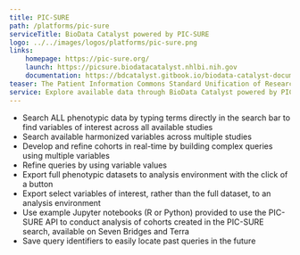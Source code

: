 ```yaml
---
title: PIC-SURE
path: /platforms/pic-sure
serviceTitle: BioData Catalyst powered by PIC-SURE
logo: ../../images/logos/platforms/pic-sure.png
links: 
    homepage: https://pic-sure.org/
    launch: https://picsure.biodatacatalyst.nhlbi.nih.gov
    documentation: https://bdcatalyst.gitbook.io/biodata-catalyst-documentation/explore_data/pic-sure-for-biodata-catalyst-user-guide
teaser: The Patient Information Commons Standard Unification of Research Elements (PIC-SURE) user interface gives  investigators the ability to search available data and conduct feasibility queries, allowing for cohorts to be built in real-time and results to be exported via the PIC-SURE API for analysis.
service: Explore available data through BioData Catalyst powered by PIC-SURE with interactive search and visualizations for feasibility assessment. Use query results to create a cohort, with the ability to choose specific variables of interest to export into an analysis environment.
---
```


- Search ALL phenotypic data by typing terms directly in the search bar to find variables of interest across all available studies 
- Search available harmonized variables across multiple studies
- Develop and refine cohorts in real-time by building complex queries using multiple variables 
- Refine queries by using variable values 
- Export full phenotypic datasets to analysis environment with the click of a button 
- Export select variables of interest, rather than the full dataset, to an analysis environment 
- Use example Jupyter notebooks (R or Python) provided to use the PIC-SURE API to conduct analysis of cohorts created in the PIC-SURE search, available on Seven Bridges and Terra 
- Save query identifiers to easily locate past queries in the future
